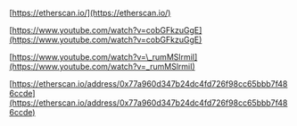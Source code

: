 [https://etherscan.io/](https://etherscan.io/)

[https://www.youtube.com/watch?v=cobGFkzuGgE](https://www.youtube.com/watch?v=cobGFkzuGgE)

[https://www.youtube.com/watch?v=\_rumMSlrmiI](https://www.youtube.com/watch?v=_rumMSlrmiI)

[https://etherscan.io/address/0x77a960d347b24dc4fd726f98cc65bbb7f486ccde](https://etherscan.io/address/0x77a960d347b24dc4fd726f98cc65bbb7f486ccde)

